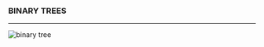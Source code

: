 ### BINARY TREES
----------------------------------------------------------------------------------------------------------
<img src = "https://encrypted-tbn0.gstatic.com/images?q=tbn:ANd9GcS1ZosEhGqUcD5AXiAPhrxDmPEo2kgkhMdDzw&usqp=CAU" alt = "binary tree">
